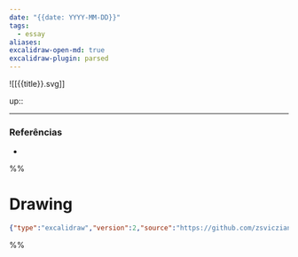 ```yaml
---
date: "{{date: YYYY-MM-DD}}"
tags:
  - essay
aliases: 
excalidraw-open-md: true
excalidraw-plugin: parsed
---
```

![[{{title}}.svg]]

up:: 

---
### Referências
- 

%%
# Drawing
```json
{"type":"excalidraw","version":2,"source":"https://github.com/zsviczian/obsidian-excalidraw-plugin/releases/tag/2.1.5","elements":[],"appState":{"gridSize":null,"viewBackgroundColor":"#ffffff"}}
```
%%
